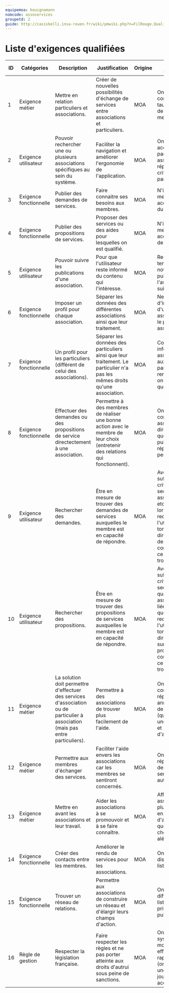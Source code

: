 ```yaml
---
equipemoa: kouignamann
nomcode: assoservices
groupetd: 2
guide: http://casisbelli.insa-rouen.fr/wiki/pmwiki.php?n=FilRouge.QualifierExigence
---
```

# Liste d'exigences qualifiées







| ID | Catégories             | Description                                                                                                                     | Justification                                                                                                                  | Origine | Critères de satisfaction                                                                                                                                                                                                 | Contentement MOA | Mécontentement MOA | Exigences Dépendantes | Exigences conflictuelles |
|----|------------------------|---------------------------------------------------------------------------------------------------------------------------------|--------------------------------------------------------------------------------------------------------------------------------|---------|--------------------------------------------------------------------------------------------------------------------------------------------------------------------------------------------------------------------------|------------------|--------------------|-----------------------|--------------------------|
| 1  | Exigence métier        | Mettre en relation particuliers et associations.                                                                                | Créer de nouvelles possibilités d'échange de services entre associations et particuliers.                                      | MOA     | On doit pouvoir consulter les taux et le temps de réponse des membres.                                                                                                                                                   | 3                | 5                  | 12                    |                          |
| 2  | Exigence utilisateur   | Pouvoir rechercher une ou plusieurs associations spécifiques au sein du système.                                                | Faciliter la navigation et améliorer l'ergonomie de l'application.                                                             | MOA     | On doit pouvoir accéder à la page d'une association qui répond à des critères spécifiés par l'utilisateur.                                                                                                               | 4                | 4                  | 6                     |                          |
| 3  | Exigence fonctionnelle | Publier des demandes de services.                                                                                               | Faire connaitre ses besoins aux membres.                                                                                       | MOA     | N'importe quel membre peut accéder au détail du besoin.                                                                                                                                                                  | 2                | 5                  |                       |                          |
| 4  | Exigence fonctionnelle | Publier des propositions de services.                                                                                           | Proposer des services ou des aides pour lesquelles on est qualifié.                                                            | MOA     | N'importe quel membre peut accéder au détail de la proposition.                                                                                                                                                          | 2                | 5                  |                       |                          |
| 5  | Exigence utilisateur   | Pouvoir suivre les publications d'une association.                                                                              | Pour que l'utilisateur reste informé du contenu qui l'intéresse.                                                               | MOA     | Recevoir en temps réel des notifications de publication de l'association suivie.                                                                                                                                         | 5                | 2                  | 6                     |                          |
| 6  | Exigence fonctionnelle | Imposer un profil pour chaque association.                                                                                      | Séparer les données des différentes associations ainsi que leur traitement.                                                    | MOA     | Ne pas voir d'informations d'une autre association sur le profil d'autres assocations.                                                                                                                                   | 2                | 5                  |                       |                          |
| 7  | Exigence fonctionnelle | Un profil pour les particuliers (différent de celui des associations).                                                          | Séparer les données des particuliers  ainsi que leur traitement. Le particulier n'a pas les mêmes droits qu'une association.   | MOA     | Concernant les informations des associations auxquelles le particulier a rendu service, on n'affichera que leur nom.                                                                                                     | 2                | 5                  |                       |                          |
| 8  | Exigence fonctionnelle | Effectuer des demandes ou des propositions de service directectement à une association.                                         | Permettre à des membres de réaliser une bonne action avec le membre de leur choix (entretenir des relations qui fonctionnent). | MOA     | On doit pouvoir contacter une association directement et que celle-ci puisse nous répondre personnellement.                                                                                                              | 3                | 4                  | 6, 3 et 4             |                          |
| 9  | Exigence utilisateur   | Rechercher des demandes.                                                                                                        | Être en mesure de trouver des demandes de services auxquelles le membre est en capacité de répondre.                           | MOA     | Avoir suffisament de critères (objet, secteur, durée, association liée, etc) pour que lors de sa recherche, l'utilisateur tombe directement sur des demandes correspondant à ce qu'il voulait trouver.                   | 3                | 4                  | 2                     |                          |
| 10 | Exigence utilisateur   | Rechercher des propositions.                                                                                                    | Être en mesure de trouver des propositions de services auxquelles le membre est en capacité de répondre.                       | MOA     | Avoir suffisament de critères (objet, secteur, durée, qualification, association liée,etc) pour que lors de sa recherche, l'utilisateur tombe directement sur,des propositions correspondant à ce qu'il voulait trouver. | 3                | 4                  | 3                     |                          |
| 11 | Exigence métier        | La solution doit permettre d'effectuer des services d'association ou de particulier à association (mais pas entre particuliers).| Permettre à des associations de trouver plus facilement de l'aide.                                                             | MOA     | On doit pouvoir consulter et répondre à des annonces venant de particuliers (quand on est une association) et d'associations.                                                                                            | 2                | 5                  | 7                     |                          |
| 12 | Exigence métier        | Permettre aux membres d'échanger des services.                                                                                  | Faciliter l'aide envers les associations car les membres se sentiront concernés.                                               | MOA     | On doit pouvoir répondre aux demandes de services par un autre service.                                                                                                                                                  | 2                | 5                  | 3 et 4                |                          |
| 13 | Exigence métier        | Mettre en avant les associations et leur travail.                                                                               | Aider les associations à se promouvoir et à se faire connaître.                                                                | MOA     | Afficher les associations les plus impliquées en page d'accueil ainsi que certaines choisies aléatoirement.                                                                                                              | 5                | 2                  | 6 et 12               |                          |
| 14 | Exigence fonctionnelle | Créer des contacts entre les membres.                                                                                           | Améliorer le rendu de services pour les associations.                                                                          | MOA     | On doit pouvoir disposer d'une liste de contacts.                                                                                                                                                                        | 4                | 3                  | 1                     |                          |
| 15 | Exigence fonctionnelle | Trouver un réseau de relations.                                                                                                 | Permettre aux associations de construire un réseau et d'élargir leurs champs d'action.                                          | MOA     | On doit pouvoir différencier une liste de contacts privée et une publique.                                                                                                                                               | 5                | 3                  | 1                     |                          |
| 16 | Règle de gestion       | Respecter la législation française.                                                                                             | Faire respecter les règles et ne pas porter atteinte aux droits d'autrui sous peine de sanctions.                              | MOA     | On doit avoir un système de modération efficace et rapide à réagir (on considère une demi-journée comme acceptable).                                                                                                     | 2                | 5                  |                       | 3, 4, 6, 7 et 8          |
